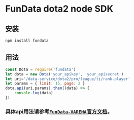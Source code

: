 # FunData dota2 node SDK
## 安装
```
npm install fundata
```
## 用法
```javascript
const Dota = require('fundata')
let dota = new Dota('your_apikey', 'your_apisecret')
let uri='/data-service/dota2/pro/league/ti/rank-player'
let params = { limit: 15, page: 2 }
dota.api(uri,params).then((data) => {
    console.log(data)
})
```
### 具体api用法请参考[`FunData-VARENA`官方文档](http://open.varena.com/)。